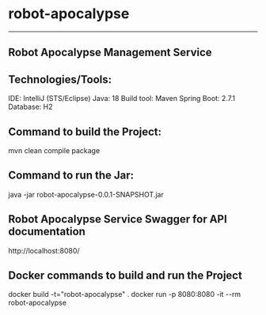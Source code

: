 # robot-apocalypse

---------------------------------------
Robot Apocalypse Management Service
---------------------------------------
Technologies/Tools:
-------------------
IDE: IntelliJ (STS/Eclipse)
Java: 18
Build tool: Maven
Spring Boot: 2.7.1
Database: H2

Command to build the Project:
-----------------------------
mvn clean compile package

Command to run the Jar:
------------------------
java -jar robot-apocalypse-0.0.1-SNAPSHOT.jar

Robot Apocalypse Service Swagger for API documentation
-------------------------------------------------------
http://localhost:8080/


Docker commands to build and run the Project
--------------------------------------------------
docker build -t="robot-apocalypse" .
docker run -p 8080:8080 -it --rm robot-apocalypse 
